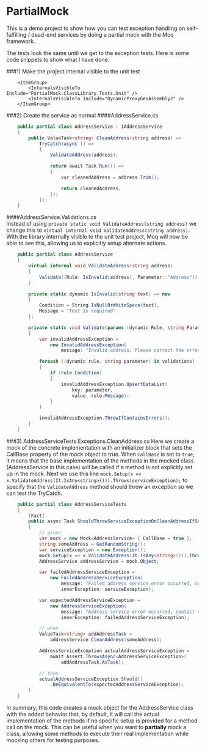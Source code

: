 # PartialMock

This is a demo project to show how you can test exception handling on self-fulfilling / dead-end services by doing a partial mock with the Moq framework.

The tests look the same until we get to the exception tests.  Here is some code snippets to show what I have done.

###1) Make the project internal visible to the unit test

```
	<ItemGroup>
		<InternalsVisibleTo Include="PartialMock.ClassLibrary.Tests.Unit" />
		<InternalsVisibleTo Include="DynamicProxyGenAssembly2" />
	</ItemGroup>
```
###2) Create the service as normal
####AddressService.cs
```cs
    public partial class AddressService : IAddressService
    {
        public ValueTask<string> CleanAddress(string address) =>
            TryCatch(async () =>
            {
                ValidateAddress(address);

                return await Task.Run(() =>
                {
                    var cleanedAddress = address.Trim();

                    return cleanedAddress;
                });
            });
    }
```

####AddressService.Validations.cs   
Instead of using `private static void ValidateAddress(string address)` we change this to `virtual internal void ValidateAddress(string address)`.  With the library internally visible to the unit test project, Moq will now be able to see this, allowing us to explicitly setup alternate actions.
```cs
    public partial class AddressService
    {
        virtual internal void ValidateAddress(string address)
        {
            Validate((Rule: IsInvalid(address), Parameter: "Address"));
        }

        private static dynamic IsInvalid(string text) => new
        {
            Condition = String.IsNullOrWhiteSpace(text),
            Message = "Text is required"
        };

        private static void Validate(params (dynamic Rule, string Parameter)[] validations)
        {
            var invalidAddressException =
                new InvalidAddressException(
                    message: "Invalid address. Please correct the errors and try again.");

            foreach ((dynamic rule, string parameter) in validations)
            {
                if (rule.Condition)
                {
                    invalidAddressException.UpsertDataList(
                        key: parameter,
                        value: rule.Message);
                }
            }

            invalidAddressException.ThrowIfContainsErrors();
        }
    }
```

###3) AddressServiceTests.Exceptions.CleanAddress.cs
Here we create a mock of the concrete implementation with an initializer block that sets the CallBase property of the mock object to true. 
When `CallBase` is set to `true`, it means that the base implementation of the methods in the mocked class (AddressService in this case) will be called if a method is not explicitly set up in the mock.
Next we use this line `mock.Setup(x => x.ValidateAddress(It.IsAny<string>())).Throws(serviceException);` to specify that the `ValidateAddress` method should throw an exception so we can test the TryCatch.

```cs
    public partial class AddressServiceTests
    {
        [Fact]
        public async Task ShouldThrowServiceExceptionOnCleanAddressIfServiceErrorOccursAndLogItAsync()
        {
            // given
            var mock = new Mock<AddressService> { CallBase = true };
            string someAddress = GetRandomString();
            var serviceException = new Exception();
            mock.Setup(x => x.ValidateAddress(It.IsAny<string>())).Throws(serviceException);
            AddressService addressService = mock.Object;

            var failedAddressServiceException =
                new FailedAddressServiceException(
                    message: "Failed address service error occurred, contact support.",
                    innerException: serviceException);

            var expectedAddressServiceException =
                new AddressServiceException(
                    message: "Address service error occurred, contact support.",
                    innerException: failedAddressServiceException);

            // when
            ValueTask<string> addAddressTask =
                addressService.CleanAddress(someAddress);

            AddressServiceException actualAddressServiceException =
                await Assert.ThrowsAsync<AddressServiceException>(
                    addAddressTask.AsTask);

            // then
            actualAddressServiceException.Should()
                .BeEquivalentTo(expectedAddressServiceException);
        }
    }
```

In summary, this code creates a mock object for the AddressService class with the added behavior that, by default, it will call the actual implementation of the methods if no specific setup is provided for a method call on the mock. This can be useful when you want to **partially** mock a class, allowing some methods to execute their real implementation while mocking others for testing purposes.
